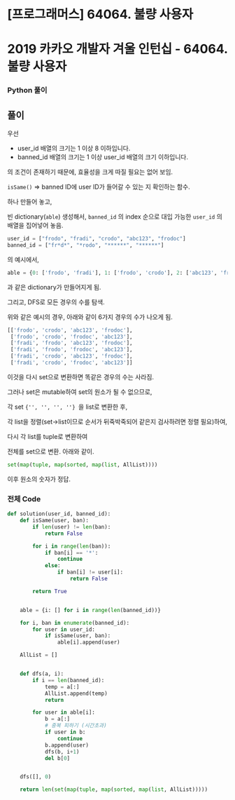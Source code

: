 # [프로그래머스] 64064. 불량 사용자

# 2019 카카오 개발자 겨울 인턴십 - 64064. 불량 사용자

### Python 풀이



## 풀이

우선

- user_id 배열의 크기는 1 이상 8 이하입니다.
- banned_id 배열의 크기는 1 이상 user_id 배열의 크기 이하입니다.

의 조건이 존재하기 때문에, 효율성을 크게 따질 필요는 없어 보임.



`isSame()` => banned ID에 user ID가 들어갈 수 있는 지 확인하는 함수.

하나 만들어 놓고,

빈 dictionary(`able`) 생성해서, `banned_id` 의 index 순으로 대입 가능한 `user_id` 의 배열을 집어넣어 놓음.



```python
user_id = ["frodo", "fradi", "crodo", "abc123", "frodoc"]
banned_id = ["fr*d*", "*rodo", "******", "******"]
```

의 예시에서,

```python
able = {0: ['frodo', 'fradi'], 1: ['frodo', 'crodo'], 2: ['abc123', 'frodoc'], 3: ['abc123', 'frodoc']}
```

과 같은 dictionary가 만들어지게 됨.



그리고, DFS로 모든 경우의 수를 탐색.

위와 같은 예시의 경우, 아래와 같이 6가지 경우의 수가 나오게 됨.

```python
[['frodo', 'crodo', 'abc123', 'frodoc'], 
 ['frodo', 'crodo', 'frodoc', 'abc123'], 
 ['fradi', 'frodo', 'abc123', 'frodoc'], 
 ['fradi', 'frodo', 'frodoc', 'abc123'], 
 ['fradi', 'crodo', 'abc123', 'frodoc'], 
 ['fradi', 'crodo', 'frodoc', 'abc123']]
```

이것을 다시 set으로 변환하면 똑같은 경우의 수는 사라짐.

그러나 set은 mutable하여 set의 원소가 될 수 없으므로, 

각 set `{'', '', '', ''} `을 list로 변환한 후, 

각 list을 정렬(set->list이므로 순서가 뒤죽박죽되어 같은지 검사하려면 정렬 필요)하여,

다시 각 list를 tuple로 변환하여

전체를 set으로 변환. 아래와 같이.

```python
set(map(tuple, map(sorted, map(list, AllList))))
```

이후 원소의 숫자가 정답.



### 전체 Code

```python
def solution(user_id, banned_id):
    def isSame(user, ban):
        if len(user) != len(ban):
            return False

        for i in range(len(ban)):
            if ban[i] == '*':
                continue
            else:
                if ban[i] != user[i]:
                    return False

        return True


    able = {i: [] for i in range(len(banned_id))}

    for i, ban in enumerate(banned_id):
        for user in user_id:
            if isSame(user, ban):
                able[i].append(user)

    AllList = []


    def dfs(a, i):
        if i == len(banned_id):
            temp = a[:]
            AllList.append(temp)
            return

        for user in able[i]:
            b = a[:]
            # 중복 피하기 (시간초과)
            if user in b:
                continue
            b.append(user)
            dfs(b, i+1)
            del b[0]


    dfs([], 0)

    return len(set(map(tuple, map(sorted, map(list, AllList)))))
```

